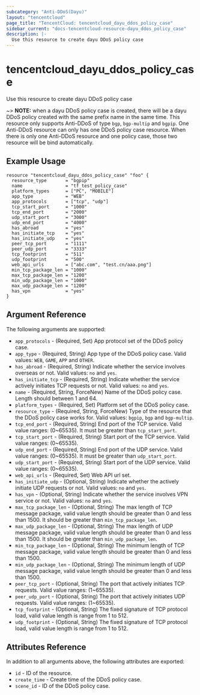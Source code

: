 ```yaml
---
subcategory: "Anti-DDoS(Dayu)"
layout: "tencentcloud"
page_title: "TencentCloud: tencentcloud_dayu_ddos_policy_case"
sidebar_current: "docs-tencentcloud-resource-dayu_ddos_policy_case"
description: |-
  Use this resource to create dayu DDoS policy case
---
```


# tencentcloud_dayu_ddos_policy_case

Use this resource to create dayu DDoS policy case

~> **NOTE:** when a dayu DDoS policy case is created, there will be a dayu DDoS policy created with the same prefix name in the same time. This resource only supports Anti-DDoS of type `bgp`, `bgp-multip` and `bgpip`. One Anti-DDoS resource can only has one DDoS policy case resource. When there is only one Anti-DDoS resource and one policy case, those two resource will be bind automatically.

## Example Usage

```hcl
resource "tencentcloud_dayu_ddos_policy_case" "foo" {
  resource_type       = "bgpip"
  name                = "tf_test_policy_case"
  platform_types      = ["PC", "MOBILE"]
  app_type            = "WEB"
  app_protocols       = ["tcp", "udp"]
  tcp_start_port      = "1000"
  tcp_end_port        = "2000"
  udp_start_port      = "3000"
  udp_end_port        = "4000"
  has_abroad          = "yes"
  has_initiate_tcp    = "yes"
  has_initiate_udp    = "yes"
  peer_tcp_port       = "1111"
  peer_udp_port       = "3333"
  tcp_footprint       = "511"
  udp_footprint       = "500"
  web_api_urls        = ["abc.com", "test.cn/aaa.png"]
  min_tcp_package_len = "1000"
  max_tcp_package_len = "1200"
  min_udp_package_len = "1000"
  max_udp_package_len = "1200"
  has_vpn             = "yes"
}
```

## Argument Reference

The following arguments are supported:

* `app_protocols` - (Required, Set) App protocol set of the DDoS policy case.
* `app_type` - (Required, String) App type of the DDoS policy case. Valid values: `WEB`, `GAME`, `APP` and `OTHER`.
* `has_abroad` - (Required, String) Indicate whether the service involves overseas or not. Valid values: `no` and `yes`.
* `has_initiate_tcp` - (Required, String) Indicate whether the service actively initiates TCP requests or not. Valid values: `no` and `yes`.
* `name` - (Required, String, ForceNew) Name of the DDoS policy case. Length should between 1 and 64.
* `platform_types` - (Required, Set) Platform set of the DDoS policy case.
* `resource_type` - (Required, String, ForceNew) Type of the resource that the DDoS policy case works for. Valid values: `bgpip`, `bgp` and `bgp-multip`.
* `tcp_end_port` - (Required, String) End port of the TCP service. Valid value ranges: (0~65535). It must be greater than `tcp_start_port`.
* `tcp_start_port` - (Required, String) Start port of the TCP service. Valid value ranges: (0~65535).
* `udp_end_port` - (Required, String) End port of the UDP service. Valid value ranges: (0~65535). It must be greater than `udp_start_port`.
* `udp_start_port` - (Required, String) Start port of the UDP service. Valid value ranges: (0~65535).
* `web_api_urls` - (Required, Set) Web API url set.
* `has_initiate_udp` - (Optional, String) Indicate whether the actively initiate UDP requests or not. Valid values: `no` and `yes`.
* `has_vpn` - (Optional, String) Indicate whether the service involves VPN service or not. Valid values: `no` and `yes`.
* `max_tcp_package_len` - (Optional, String) The max length of TCP message package, valid value length should be greater than 0 and less than 1500. It should be greater than `min_tcp_package_len`.
* `max_udp_package_len` - (Optional, String) The max length of UDP message package, valid value length should be greater than 0 and less than 1500. It should be greater than `min_udp_package_len`.
* `min_tcp_package_len` - (Optional, String) The minimum length of TCP message package, valid value length should be greater than 0 and less than 1500.
* `min_udp_package_len` - (Optional, String) The minimum length of UDP message package, valid value length should be greater than 0 and less than 1500.
* `peer_tcp_port` - (Optional, String) The port that actively initiates TCP requests. Valid value ranges: (1~65535).
* `peer_udp_port` - (Optional, String) The port that actively initiates UDP requests. Valid value ranges: (1~65535).
* `tcp_footprint` - (Optional, String) The fixed signature of TCP protocol load, valid value length is range from 1 to 512.
* `udp_footprint` - (Optional, String) The fixed signature of TCP protocol load, valid value length is range from 1 to 512.

## Attributes Reference

In addition to all arguments above, the following attributes are exported:

* `id` - ID of the resource.
* `create_time` - Create time of the DDoS policy case.
* `scene_id` - ID of the DDoS policy case.


